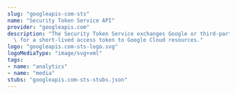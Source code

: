 ```yaml
---
slug: "googleapis-com-sts"
name: "Security Token Service API"
provider: "googleapis.com"
description: "The Security Token Service exchanges Google or third-party credentials\
  \ for a short-lived access token to Google Cloud resources."
logo: "googleapis.com-sts-logo.svg"
logoMediaType: "image/svg+xml"
tags:
- name: "analytics"
- name: "media"
stubs: "googleapis.com-sts-stubs.json"
---
```

